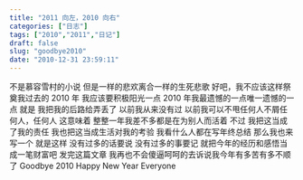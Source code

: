 ```yaml
---
title: "2011 向左，2010 向右"
categories: ["日志"]
tags: ["2010","2011","日记"]
draft: false
slug: "goodbye2010"
date: "2010-12-31 23:59:11"
---
```


不是慕容雪村的小说
但是一样的悲欢离合一样的生死悲歌
好吧，我不应该这样祭奠我过去的 2010 年
我应该要积极阳光一点
2010 年我最遗憾的一点唯一遗憾的一点
就是
我把我的后路给弄丢了
以前我从来没有过
以前我可以不甩任何人不屑任何人，任何人
这意味着
整整一年我差不多都是在为别人而活着
不过
我把这当成了我的责任
我也把这当成生活对我的考验
我看什么人都在写年终总结
那么我也来写一个
就是这样
没有过多的话要说
没有过多的事要记
就把今年的经历和感悟当成一笔财富吧
发完这篇文章
我再也不会傻逼呵呵的去诉说我今年有多苦有多不顺了
Goodbye 2010
Happy New Year Everyone
